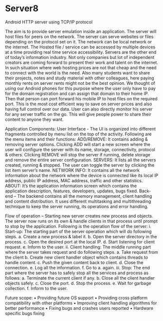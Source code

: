# Server8
Android HTTP server using TCP/IP protocol

The aim is to provide server emulation inside an application. The server will host files for peers on the network. The server can serve 
websites or files depending on the protocol set on it. The network can be local network or the internet. The Hosted file / service can be 
accessed by multiple devices at a time providing real time service accessibility. 
	Servers are the other end of today’s information industry. Not only companies but lot of independent creators are coming forward to 
present their work and talent on the internet. In such situation where web hosting prices are not that cheap and the need to connect with 
the world is the need. Also many students want to share their projects, notes and study material with other colleagues, here paying monthly 
rents on server rents might not be the best opinion. 
	We thought of using our Android phones for this purpose where the user only have to pay for the domain registration and can assign 
that domain to their home IP. Then that person can port forward his mobile IP to host files on the required port. This is the most cost 
efficient way to save on server prices and also having full control over our data. User can also directly monitor his server for any server 
traffic on the go. This will give people power to share their content to anyone they want. 

Application Components: 
User Interface - The UI is organized into different fragments controlled by menu list on the top of the activity. Following are the menu
items and their functions: 
	ADD/REMOVE: It contains adding & removing server options. Clicking ADD will start a new screen where the user will configure the
server with its name, storage, connectivity, protocol & others. Clicking REMOVE will stop the server if running, delete storage and remove 
the entire server configuration. 
	SERVERS: It lists all the servers created, running & stopped. The user can toggle the server by clicking the list item server’s
name. 
	NETWORK INFO: It contains all the network information about the network where the device is connected like its local IP address,
public IP address, MAC address, traffic and other statistics.
	ABOUT: It’s the application information screen which contains the application description, features, developers, updates, bugs
fixed. 
Back-end – The backend contains all the memory management, client handling and content distribution. It uses different multitasking and
multithreading technique to keep the server running, its operations and error handling. 

Flow of operation – Starting new server creates new process and objects. The server now runs on its own & handle clients in that process 
until prompt to stop by the application. Following is the operation flow of the server: 
i.	Start-up: The starting part of the server operation which will do following steps.
a.	Create a new process & label it. 
b.	Open the server directory in the process. 
c.	Open the desired port at the local IP. 
d.	Start listening for client request. 
e.	Inform to the user.
ii.	Client handling: The middle running part where the server takes request and do following steps. 
a.	Take request from the client 
b.	Create new client handler object which contains threads to handle content. 
c.	Push the given content back to client.
d.	Close the connection.
e.	Log all the information.
f.	Go to a. again.
iii.	Stop: The end part where the server has to safely stop all the services and process as follows: 
a.	Terminate the current client if any. 
b.	Close all the client handler objects safely.
c.	Close the port.
d.	Stop the process. 
e.	Wait for garbage collection. 
f.	Inform to the user. 

Future scope:
•	Providing future OS support 
•	Providing cross platform compatibility with other platforms 
•	Improving client handling algorithms for better performance
•	Fixing bugs and crashes users reported 
•	Hardware specific bugs fixing 
